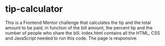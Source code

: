 # tip-calculator
This is a Frontend Mentor challenge that calculates the tip and the total amount to be paid, in function of the bill amount, the percent tip and the number of people who share the bill.
index.html contains all the HTML, CSS and JavaScript needed to run this code.
The page is responsive.
